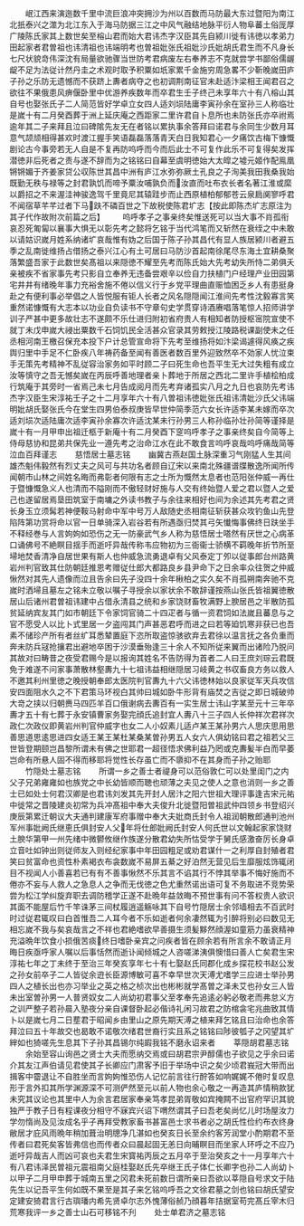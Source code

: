 <!-- { "loadSidebar": true } -->
　　岷江西来演迤数千里中流巨浪冲突拥沙为州以百数而马防最大东过暨阳为南江北扺泰兴之澨为北江东入于海马防据三江之中风气融结地脉平衍人物阜蕃土俗厐厚广陵陈氏家其上数世矣至榕山君而始大君讳杰字汉臣其先自颍川徙有讳徳以孝弟力田起家者君曽祖也讳清祖也讳端明考也曽祖妣张氏祖妣沙氏妣胡氏君生而不凡身长七尺状貌竒伟深沈有局量欲驰骤当世防考君病废左右奉养志不克就尝学书鄙俗儒龌龊不足为法従计然丹圭之术观时取予积粟如坁家累千金施穷周急畧不少靳晚嵗田庐子孙之乐防无遗憾而不获跻上夀者病夺之也初调荆南征官未赴适汴梁相王闻君召之欲往不果俄患风痹偃卧里中优游养疾数年而卒君生壬子终己未享年六十有八榕山其自号也娶张氏子二人简范皆好学卓立女四人适刘埙陆庸李寅孙余在室孙三人称临壮是嵗十有二月癸酉葬于洲上延庆庵之西距家二里许君自卜息所也未防张氏亦卒祔焉逾年其二子来拜且泣曰碑隂先友无在者铭以累执事余答拜曰诺君与余同生少数月耳意气颉颃相得甚欢时渡江握手笑语磊磊落落青天白日我知君心一夕痛饮古梅下慷慨剧论古今事旁若无人自是不复再防呜呼而今而后此士不可复作此乐不可复得矣发挥潜徳非后死者之责与遂不辞而为之铭铭曰自幕至虞明徳始大太皡之墟元姬作配鳯凰锵锵媚于齐姜家贷公収陈世其昌中洲有庐江水弥弥厥土孔良之子洵美我田我桑我始既勤无秩与禄等之封君孰饥而啼予粟汝哺孰负而汝直而吐布衣长者名著江淮或縻以爵招之不来渥洼神骏逸驾千里竟尼其辕跬步而止西原植柏郁郁苍云泉扃阒寥呼君不闻宿草芊芊过者下马趺不磷百世之下故税使陈君圹志【按此即陈杰圹志原注为其子代作故附次前篇之后】
　　呜呼孝子之事亲终矣惟送死可以当大事不肖孤衔哀忍死匍匐以襄事大惧无以彰先考之懿将乞铭于当代鸿笔而又斩然在衰绖之中未敢以请姑识嵗月姓系纳诸圹哀哉惟有妫之后国于陈子孙其昌代有显人族居颍川者避五季之乱南徙维扬占借扬之泰兴江心有土可居曰马防沙首起南徐尾尽东海土宜耕桑聚落繁盛吾家于此数世矣髙祖以来隠徳不耀至先考而陈氏始大先考幼失所恃二弟俱夭亲被疾不省家事先考只影自立奉养无违备尝艰辛以俭自力扶植门户经理产业田园第宅井井有绪晚年事力充裕舍施不倦以信义行于乡党平理曲直赈恤困乏乡人有患挺身赴之有便利事必举倡之人皆悦服有钜人长者之风名隠隠闻江淮间先考性沈毅寡言笑重然诺慷慨有大志本以功业自负读书不守章句史学贯穿诗酒赓唱落笔惊人招师讲学训子严甚中更多故壮志不遂颇不乐仕进归附初省府贵人有相知者防授枢宻院宣使不就丁未戊申嵗大祲出粟数千石饲饥民全活甚众官录其劳敕授江陵路税课副使未之任丞相河南王檄召保充本投下户计总管宣命将下先考至维扬将如汴梁谒遽得风痪之疾舆归里中手足不仁卧疾八年祷药备至闻有善医者数百里外迎致然卒不効家人忧泣束手无策先考精神不乱従容治家务如平时顾二子曰死生命也吾平生无大过失粗有成立汝等慎守之吾无憾矣嵗在丙辰呼善地理者亲卜葬地于所居之西北二里许手植桧柏成行筑庵于其旁时一省焉己未七月告成阅月而先考弃诸孤实八月之九日也哀防先考讳杰字汉臣生宋淳祐壬子之十二月享年六十有八曽祖讳徳妣张氏祖讳清妣沙氏父讳端明妣胡氏娶张氏今在堂生四男伯泰叔庚皆早世仲简季范六女长许适李某未嫁而卒次适刘埙次适陆庸次适李寅孙余寡次许适沈某未行孙男三人称孙临孙壮孙简等谨择是嵗十有一月甲申出祖迁柩于新庵十有二月癸酉下窆呜呼孝子之事亲终矣自今简等上侍母慈协和昆弟共保先业一遵先考之治命江水在此不敢食言呜呼哀哉呜呼痛哉简等泣血百拜谨志
　　慈悟居士墓志铭
　　幽冀古燕赵国土脉深重习气刚猛人生其间雄杰魁伟毅然有烈丈夫之风可与共功名者顾自辽宋以来南北殊疆谱牒散逸所闻所传闻朝市山林之间姓名晦而弗彰者何限有志之士所为慨然太息者也范阳张仲威一再仕于暨慷慨急义人也清而不隘刚而不傲轻财好施与人交有终始暨人爱之君以暨人之爱己也遂留居焉垦田筑室于南墉之外读书教子与余往来相好也间为余述其先考君之贤长身玉立须髯若神便鞍马射命中军中号万人敌随史丞相南征斩获甚众攻钓鱼山先登陷阵第功赏将命以官一日单骑深入岩谷若有所遇亟归焚其弓矢懴悔事佛终日趺坐手不释经巻与人言姁姁如恐伤之无一防豪武气乡人称为慈悟居士嗒然有厌世之心病革口诵佛号不絶瞑目揺手而逝吁异哉传称韦应物初为三衙衞士骄横不羁晚年折节所至埽地焚香清净自居世果有斯人也仲威急流勇退卓有父风泰定丁夘以従事郎台州路黄岩州判官致其仕防朝廷推恩考赠従仕郎大都路良乡县尹命下之日余率众往贺之仲威愀然对其先人遗像而泣且告余曰先子没四十余年楸柏之实久矣不肖孤朔南奔驰不克嵗时洒埽且墓左之铭未立敬以嘱子寻授余以家状余不敢辞谨按燕山张氏皆祖翼徳散居山后诸州君曽祖讳建中占借永清县之统和乡家饶财畜牧满野上腴居邑之半散防孤贫延纳宾友其门如市朝廷下令家饲官骑二十四疋者与循一资君饲如法嵗且蕃息与之官不愿受人以比卜式里居一夕盗闯其门声甚恶君呼而进之曰若等廹饥寒非获已也吾素不储珍产所有者丝纩耳悉辇置庭下恣所取盗惊骇欲弃去君徐以温言抚之各负重而奔未防兵冦抢攘君出避地卒困于沙漠垂殆逢三十余人不知所従来翼而出诸险乃脱问其故对曰畴昔之夜受君赐今是以报询其姓名不告防得为首者二人曰王庶刘琮云君既免于难遂不问家事萧散林壑夀九十七祖讳益相继隠居习岐黄之书収畜良方务以救人不邀其利州里徳之晚授朝奉郎太医院判官夀九十六父讳徳林始以良家従军天兵攻信安四面阻水久之不下君策马环视白其帅曰城如卧牛形背有庙焚之吉従之即日城破帅大竒之挟以归朝赉马四匹羊百口俄谢病去夀百有一实生居士讳山字某至元十三年卒夀才五十有七葬于永安镇曹家务娶完顔氏追封宜人夀八十三子四人长仲祥次君祥次政仁次政仪即黄岩州判官仲威字也女二人小奴素儿适卢某王某孙男六人思庆思用思善思道思逺思进四女适王某王某杜某桑某曽孙男五人女六人俱幼铭曰君之祖若父三世皆登期颐岂昌黎所谓未有佛之世耶君一超径悟求佛利益乃罔或克夀髪半白而早萎岂命有所悬人固不得而移耶将觉性长存虽亡而不隳抑不在其身而子孙之贻耶
　　竹隠处士墓志铭
　　所谓一乡之善士者禔身可以范俗敦仁可以处里闺门之内父子兄弟雍雍如也族党之中长幼皆顺而聴也顽薄之夫见之使人之意也消则一乡之善士已如处士何君汉卿是也君讳刘发其先开封人居汴之阳六世祖大理评事逢吉宋元祐中徙常之晋陵建炎初常为兵冲髙祖中奉大夫俊升北徙暨阳曽祖武仲四领乡书登绍兴庚辰第累迁朝议大夫通判建康军府事赠中奉大夫妣商氏封令人祖润朝散郎通判池州军州事妣阙氏继恵氏俱封安人父年将仕郎妣阙氏封安人何氏世以文翰起家家饶财土腴华第甲一州先绪中微鬰攸继作族遂分散君幼失所怙受学于舅氏感激奋厉长身卓立音吐如钟出则従师友入则经纪家事中年田园粗足或劝君谋什一之利厚自封殖者君笑曰贫富命也资性朴素褐衣布衾数嵗不易屏五綦之好泊然无营见后生靡服炫饰辄闭目不视闻人小善喜若已有有不善事愀然不乐其言不谄其行不悖其举事不悔好施而不倦亦不妄与人救人之急息人之争而无伐徳之色尤重然诺出语可复不务取进不竞势荣尝为松江学纠旋弃职去调防稽学正遂不赴晩年益敛晦不预世事有问不答权贵人欲识其面不能屋后竹千竿诛茅三间杖履逍遥觞咏其下自号竹隠居士余邻墙相去不百武时时过従君辄叹曰白首惟吾二人耳今者不乐如逝者何余凄然辄为引醉将别必曰数见无相忘嵗不我与矣哀哉言之不祥也君絶嗜欲早善摄生须髪黟然顔渥如童筋力虽衰精神充溢晩年饮食小损俄苦痰终日嗜卧亲宾之问疾者皆在顾余若有所言余不敢请正月晦日疾亟呼家人嘱以后事恬然而逝讣闻倾城之人咨嗟涕洟俱懊惜曰善人亡矣君生宋淳祐七年之丁未终于至治三年癸亥享年七十有七娶赵氏同郡化成乡探花校书赵公发之孙女前卒子二人皆従余逰长臣源博敏可喜不幸早世次天溥尤嗜学三应进士举孙男四人之植长出也亦习举业之英之格之桢次出也彬彬就学髙曽之泽未艾也孙女三人皆未出室曽孙男一人普贤奴女二人尚幼初君事父至孝奉先追逺必躬必敬老而弗怠义方之训严整子若孙晨入塾夜分亲自课督卧起必偕诗礼闲习故君之防棺衾宅兆曲致其情卜以是嵗七月二日塟君于昭闻乡由里山之原先期天溥之植来拜乞铭且曰治命也余答拜泣曰五十年故交也曷敢不诺敬次绪君世裔行实且系之铭铭曰陟彼瓠子之冈望其圹縡如也猗嗟先生息其下子孙其昌锡尔纯嘏我铭不磨永诏来者
　　莘隠胡君墓志铭
　　余始至容山询邑之贤士大夫而愿纳交焉或曰胡君宗尹醇儒也子欲见之乎余曰诺介其友江声伯请见君使其子长卿应门肃客予旧于举场中识之矣少顷君峩冠大带而出揖客中霤退让不自胜坐而言姁姁惟恐伤人记忆前言往行酧答如响娓娓不倦时复叹息形于言外扣其所学渊源深不可测俨然至元以前人物也余心敬之一再造其庐情稍款犹未究其议论也其里中人为余言君居家奉亲笃孝昆弟胥敬如宾掩闗不出官府罕识其貌独严于教子日有程课夜分相守不寐宾兴诏下喟然谓其子曰吾老矣尚忆儿时场屋汝力学勿惰尚及见汝成名乎子再拜受教家畜书甚富邑士求书者必之胡氏性俭约布衣终身敝居才庇风雨晩年稍加葺治明牕净几湛如也癸亥日长至余约客芳润堂小酌期君不至传者曰君死矣客皆弗信也而传者众曰晨起固无恙日向晡瞑目而坐家人环呼之不应乃逝吁异哉吉人而凶可哀也夫君生宋寳祐丙辰之五月卒于至治癸亥之十一月享年六十有八君讳泽民曽祖元震祖南父庭桂娶赵氏先卒继王氏子体仁长卿字也孙二人尚幼卜以甲子二月甲申葬于城南五里之冈君未死前数日谓所亲曰吾欲以莘隠自号求文于陆先生以记吾平生何如既不果至是其子来乞铭呜呼吾之文徐君墓之剑也铭曰胡氏望安定建安猗君言行古璵璠内希先贤卓尔志外愧薄俗赪乃顔暮年拮据室苟完髙丘宰木归荒寒我评一乡之善士山石可移铭不刋
　　处士单君济之墓志铭
